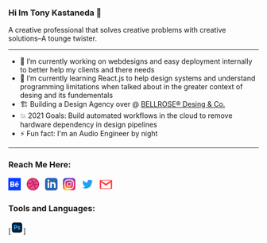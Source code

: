 
### Hi Im Tony Kastaneda 👋

A creative professional that solves creative problems with creative solutions–A tounge twister.

---
* 🔭 I’m currently working on webdesigns and easy deployment internally to better help my clients and there needs
* 🌱 I’m currently learning React.js to help design systems and understand programming limitations when talked about in the greater context of desing and its fundementals
* 🏗️ Building a Design Agency over @ [BELLROSE® Desing & Co.][bellrose]
* 💥 2021 Goals: Build automated workflows in the cloud to remove hardware dependency in design pipelines
* ⚡ Fun fact: I'm an Audio Engineer by night

---
### Reach Me Here:
[<img width="25px" src="img/behance-icon.svg" />][behance]&nbsp;&nbsp;
[<img width="25px" src="img/dribbble-ball-icon.svg" />][dribbble]&nbsp;&nbsp;
[<img width="25px" src="img/linkedin-icon.svg" />][linkedin]&nbsp;&nbsp;
[<img width="25px" src="img/instagram-icon-png.png" />][instagram]&nbsp;&nbsp;
[<img width="25px" src="img/twitter-icon.svg" />][twitter]&nbsp;&nbsp;
[<img width="25px" src="img/email-icon.svg" />][email]&nbsp;&nbsp;

### Tools and Languages:
[<img width="25px" src="img/ps.png" />]&nbsp;&nbsp;








[website]: https://tony.bellrosedesign.com
[twitter]: https://twitter.com/TKastaneda
[dribbble]: https://dribbble.com/tonykastaneda
[behance]: https://www.behance.net/tonykastaneda
[instagram]: https://www.instagram.com/tonykastaneda/
[bellrose]: https://www.bellrosedesign.com
[email]: tonykastaneda@gmail.com
[linkedin]: https://www.linkedin.com/in/tonykastaneda/
